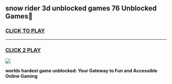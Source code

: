 
## snow rider 3d unblocked games 76 Unblocked Games👋
<h3>
<a href="https://premium.freeplayer.one?title=snow_rider_3d_unblocked_games_76&ref=16F">CLICK TO PLAY</a></h3>
<hr>

<h3>
<a href="https://premium.freeplayer.one?title=snow_rider_3d_unblocked_games_76&ref=16F">CLICK 2 PLAY</a>
  
</h3>

<a href="https://premium.freeplayer.one?title=snow_rider_3d_unblocked_games_76&ref=16F/"><img src="https://clearcache.store/games.png"></a>


**worlds hardest game unblocked: Your Gateway to Fun and Accessible Online Gaming**

